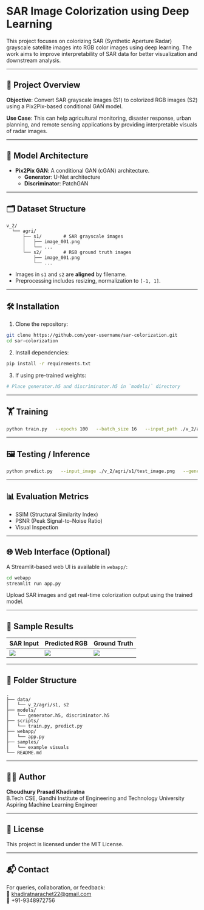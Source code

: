 # SAR Image Colorization using Deep Learning

This project focuses on colorizing SAR (Synthetic Aperture Radar) grayscale satellite images into RGB color images using deep learning. The work aims to improve interpretability of SAR data for better visualization and downstream analysis.

---

## 🚀 Project Overview

**Objective**: Convert SAR grayscale images (S1) to colorized RGB images (S2) using a Pix2Pix-based conditional GAN model.

**Use Case**: This can help agricultural monitoring, disaster response, urban planning, and remote sensing applications by providing interpretable visuals of radar images.

---

## 🧠 Model Architecture

- **Pix2Pix GAN**: A conditional GAN (cGAN) architecture.
  - **Generator**: U-Net architecture
  - **Discriminator**: PatchGAN

---

## 🗂️ Dataset Structure

```
v_2/
  └── agri/
      ├── s1/        # SAR grayscale images
      │   ├── image_001.png
      │   └── ...
      └── s2/        # RGB ground truth images
          ├── image_001.png
          └── ...
```

- Images in `s1` and `s2` are **aligned** by filename.
- Preprocessing includes resizing, normalization to `[-1, 1]`.

---

## 🛠️ Installation

1. Clone the repository:

```bash
git clone https://github.com/your-username/sar-colorization.git
cd sar-colorization
```

2. Install dependencies:

```bash
pip install -r requirements.txt
```

3. If using pre-trained weights:

```bash
# Place generator.h5 and discriminator.h5 in `models/` directory
```

---

## 🏋️ Training

```bash
python train.py   --epochs 100   --batch_size 16   --input_path ./v_2/agri/s1   --target_path ./v_2/agri/s2
```

---

## 🖼️ Testing / Inference

```bash
python predict.py   --input_image ./v_2/agri/s1/test_image.png   --generator_path ./models/generator.h5   --output_path ./output/
```

---

## 📊 Evaluation Metrics

- SSIM (Structural Similarity Index)
- PSNR (Peak Signal-to-Noise Ratio)
- Visual Inspection

---

## 🌐 Web Interface (Optional)

A Streamlit-based web UI is available in `webapp/`:

```bash
cd webapp
streamlit run app.py
```

Upload SAR images and get real-time colorization output using the trained model.

---

## 🧪 Sample Results

| SAR Input | Predicted RGB | Ground Truth |
|-----------|----------------|---------------|
| ![](samples/sar.png) | ![](samples/pred.png) | ![](samples/gt.png) |

---

## 📁 Folder Structure

```
.
├── data/
│   └── v_2/agri/s1, s2
├── models/
│   └── generator.h5, discriminator.h5
├── scripts/
│   └── train.py, predict.py
├── webapp/
│   └── app.py
├── samples/
│   └── example visuals
└── README.md
```

---

## 👨‍💻 Author

**Choudhury Prasad Khadiratna**  
B.Tech CSE, Gandhi Institute of Engineering and Technology University  
Aspiring Machine Learning Engineer

---

## 📜 License

This project is licensed under the MIT License.

---

## 📬 Contact

For queries, collaboration, or feedback:  
📧 khadiratnarachet22@gmail.com  
📱 +91-9348972756
